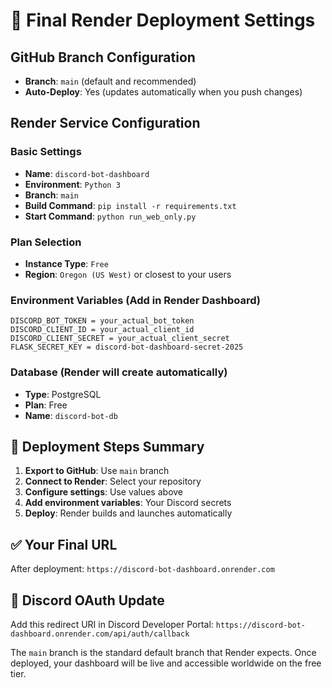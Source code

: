 # 🎯 Final Render Deployment Settings

## GitHub Branch Configuration
- **Branch**: `main` (default and recommended)
- **Auto-Deploy**: Yes (updates automatically when you push changes)

## Render Service Configuration

### Basic Settings
- **Name**: `discord-bot-dashboard`
- **Environment**: `Python 3`
- **Branch**: `main`
- **Build Command**: `pip install -r requirements.txt`
- **Start Command**: `python run_web_only.py`

### Plan Selection
- **Instance Type**: `Free` 
- **Region**: `Oregon (US West)` or closest to your users

### Environment Variables (Add in Render Dashboard)
```
DISCORD_BOT_TOKEN = your_actual_bot_token
DISCORD_CLIENT_ID = your_actual_client_id
DISCORD_CLIENT_SECRET = your_actual_client_secret
FLASK_SECRET_KEY = discord-bot-dashboard-secret-2025
```

### Database (Render will create automatically)
- **Type**: PostgreSQL
- **Plan**: Free
- **Name**: `discord-bot-db`

## 🚀 Deployment Steps Summary

1. **Export to GitHub**: Use `main` branch
2. **Connect to Render**: Select your repository
3. **Configure settings**: Use values above
4. **Add environment variables**: Your Discord secrets
5. **Deploy**: Render builds and launches automatically

## ✅ Your Final URL
After deployment: `https://discord-bot-dashboard.onrender.com`

## 🔧 Discord OAuth Update
Add this redirect URI in Discord Developer Portal:
`https://discord-bot-dashboard.onrender.com/api/auth/callback`

The `main` branch is the standard default branch that Render expects. Once deployed, your dashboard will be live and accessible worldwide on the free tier.